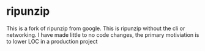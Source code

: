 # ripunzip

This is a fork of ripunzip from google. This is ripunzip without the cli or networking.
I have made little to no code changes, the primary motiviation is to lower LOC in a production project
